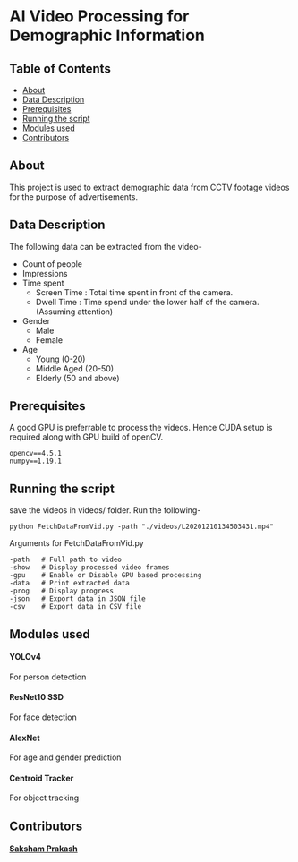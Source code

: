 # AI Video Processing for Demographic Information

## Table of Contents

- [About](#about)
- [Data Description](#data)
- [Prerequisites](#prereq)
- [Running the script](#install)
- [Modules used](#dl)
- [Contributors](#contrib)

## About <a name = "about"></a>

This project is used to extract demographic data from CCTV footage videos for the purpose of advertisements.

## Data Description <a name = "data"></a>

The following data can be extracted from the video-
- Count of people
- Impressions
- Time spent
  - Screen Time : Total time spent in front of the camera.
  - Dwell Time : Time spend under the lower half of the camera. (Assuming attention)
- Gender
  - Male 
  - Female
- Age
  - Young (0-20)
  - Middle Aged (20-50)
  - Elderly (50 and above)

## Prerequisites <a name = "prereq"></a>

A good GPU is preferrable to process the videos.
Hence CUDA setup is required along with GPU build of openCV.

```
opencv==4.5.1
numpy==1.19.1
```

## Running the script<a name = "install"></a>

save the videos in videos/ folder. Run the following-

```
python FetchDataFromVid.py -path "./videos/L20201210134503431.mp4"
```
Arguments for FetchDataFromVid.py
```
-path   # Full path to video
-show   # Display processed video frames
-gpu    # Enable or Disable GPU based processing
-data   # Print extracted data
-prog   # Display progress
-json   # Export data in JSON file
-csv    # Export data in CSV file
```

## Modules used <a name = "dl"></a>

#### YOLOv4
For person detection

#### ResNet10 SSD
For face detection

#### AlexNet
For age and gender prediction

#### Centroid Tracker
For object tracking


## Contributors <a name = "contrib"></a>

#### <a href="https://www.linkedin.com/in/sakshamprakash/">Saksham Prakash</a>
